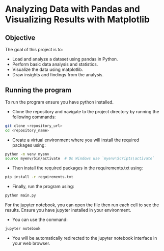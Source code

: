 # Analyzing Data with Pandas and Visualizing Results with Matplotlib
## Objective

The goal of this project is to:

- Load and analyze a dataset using pandas in Python.
- Perform basic data analysis and statistics.
- Visualize the data using matplotlib.
- Draw insights and findings from the analysis.

## Running the program
To run the program ensure you have python installed.
- Clone the repository and navigate to the project directory by running the following commands:
```bash
git clone <repository_url>
cd <repository_name>
```
- Create a virtual environment where you will install the required packages using:
```bash
python -m venv myenv
source myenv/bin/activate  # On Windows use `myenv\Scripts\activate`
```
- Then install the required packages in the requirements.txt using:
```bash
pip install -r requirements.txt
```
- Finally, run the program using:
```bash
python main.py
```
For the jupyter notebook, you can open the file then run each cell to see the results. Ensure you have jupyter installed in your environment.
- You can use the command:
```bash
jupyter notebook
```
- You will be automatically redirected to the jupyter notebook interface in your web browser.